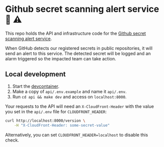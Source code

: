 # Github secret scanning alert service :microscope: :warning:

This repo holds the API and infrastructure code for the [Github secret scanning alert service](https://docs.github.com/en/developers/overview/secret-scanning-partner-program#create-a-secret-alert-service).

When GitHub detects our registered secrets in public repositories, it will send an alert to this service.  The detected secret will be logged and an alarm triggered so the impacted team can take action.

## Local development
1. Start the [devcontainer](https://code.visualstudio.com/docs/devcontainers/containers).
1. Make a copy of `api/.env.example` and name it `api/.env`.
1. Run `cd api && make dev` and access on `localhost:8000`.

Your requests to the API will need an `X-CloudFront-Header` with the value you set in the `api/.env` file for `CLOUDFRONT_HEADER`:

```sh
curl http://localhost:8000/version \
    -H "X-CloudFront-Header: some-secret-value"
```

Alternatively, you can set `CLOUDFRONT_HEADER=localhost` to disable this check.
